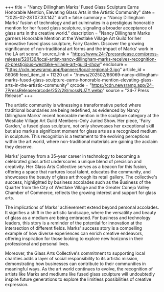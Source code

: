 +++
title = "Nancy Dillingham Marks' Fused Glass Sculpture Earns Honorable Mention, Elevating Glass Arts in the Artistic Community"
date = "2025-02-28T07:33:14Z"
draft = false
summary = "Nancy Dillingham Marks' fusion of technology and art culminates in a prestigious honorable mention for her fused glass sculpture, signaling a broader acceptance of glass arts in the creative world."
description = "Nancy Dillingham Marks garners Honorable Mention at the Westlake Village Art Guild for her innovative fused glass sculpture, Fairy Garden. Discover the growing significance of non-traditional art forms and the impact of Marks' work in the LA art scene."
source_link = "https://www.24-7pressrelease.com/press-release/520136/local-artist-nancy-dillingham-marks-receives-recognition-at-prestigious-westlake-village-art-guild-show"
enclosure = "https://cdn.newsramp.app/banners/local-regional-3.jpg"
article_id = 86069
feed_item_id = 11220
url = "/news/202502/86069-nancy-dillingham-marks-fused-glass-sculpture-earns-honorable-mention-elevating-glass-arts-in-the-artistic-community"
qrcode = "https://cdn.newsramp.app/24-7PressRelease/qrcode/252/28/mossNJZY.webp"
source = "24-7 Press Release"
+++

<p>The artistic community is witnessing a transformative period where traditional boundaries are being redefined, as evidenced by Nancy Dillingham Marks' recent honorable mention in the sculpture category at the Westlake Village Art Guild Members-Only Juried Show. Her piece, 'Fairy Garden,' a fused glass sculpture, not only showcases her exceptional skill but also marks a significant moment for glass arts as a recognized medium in sculpture. This recognition is a testament to the evolving perceptions within the art world, where non-traditional materials are gaining the acclaim they deserve.</p><p>Marks' journey from a 35-year career in technology to becoming a celebrated glass artist underscores a unique blend of precision and creativity. Her Glass Arts Collective serves as a beacon for this fusion, offering a space that nurtures local talent, educates the community, and showcases the beauty of glass art through its retail gallery. The collective's success, highlighted by business accolades such as the Business of the Quarter from the City of Westlake Village and the Greater Conejo Valley Chamber of Commerce, reflects the growing interest and support for glass arts.</p><p>The implications of Marks' achievement extend beyond personal accolades. It signifies a shift in the artistic landscape, where the versatility and beauty of glass as a medium are being embraced. For business and technology leaders, this story is a reminder of the potential for innovation at the intersection of different fields. Marks' success story is a compelling example of how diverse experiences can enrich creative endeavors, offering inspiration for those looking to explore new horizons in their professional and personal lives.</p><p>Moreover, the Glass Arts Collective's commitment to supporting local charities adds a layer of social responsibility to its artistic mission, demonstrating how businesses can contribute to their communities in meaningful ways. As the art world continues to evolve, the recognition of artists like Marks and mediums like fused glass sculpture will undoubtedly inspire future generations to explore the limitless possibilities of creative expression.</p>